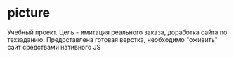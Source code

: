 # picture
Учебный проект. Цель - имитация реального заказа, доработка сайта по техзаданию. Предоставлена готовая верстка, необходимо "оживить" сайт средствами нативного JS
